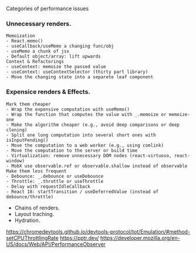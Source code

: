 Categories of performance issues

### Unnecessary renders.
    Memoization
    - React.memo()
    - useCallback/useMemo a changing func/obj
    - useMemo a chunk of jsx
    - Default object/array: lift upwards
    Context & Refactorings
    - useContext: memoize the passed value
    - useContext: useContextSelector (thirty part library)
    - Move the changing state into a separete leaf component

### Expensice renders & Effects.
    Mark them cheaper
    - Wrap the expensive computation with useMemo()
    - Wrap the function that computes the value with _.memoize or memoize-one
    - Make the algorithm cheaper (e.g., avoid deep comparisons or deep cloning)
    - Split one long computation into several short ones with isInputPending()
    - Move the computation to a web worker (e.g., using comlink)
    - Move the computation to the server or build time
    - Virtualization: remove unnecessary DOM nodes (react-virtuoso, react-window)
    - MobX use observable.ref or observable.shallow instead of observable
    Make them less frequent
    - Debounce: _.debounce or useDebounce
    - Throttle: _.throttle or useThrottle
    - Delay with requestIdleCallback
    - React 18: startTransition / useDeferredValue (instead of debounce/throttle) 


- Chains of renders.
- Layout traching.
- Hydration.

https://chromedevtools.github.io/devtools-protocol/tot/Emulation/#method-setCPUThrottlingRate 
https://pptr.dev/
https://developer.mozilla.org/en-US/docs/Web/API/PerformanceObserver
